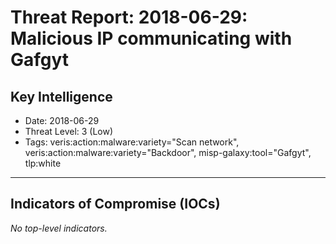# Threat Report: 2018-06-29: Malicious IP communicating with Gafgyt


## Key Intelligence
* Date: 2018-06-29
* Threat Level: 3 (Low)
* Tags: veris:action:malware:variety="Scan network", veris:action:malware:variety="Backdoor", misp-galaxy:tool="Gafgyt", tlp:white

---

## Indicators of Compromise (IOCs)
_No top-level indicators._
